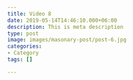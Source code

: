 ```yaml
---
title: Video 8
date: 2019-05-14T14:46:10.000+06:00
description: This is meta description
type: post
image: images/masonary-post/post-6.jpg
categories:
- Category
tags: []

---
```

